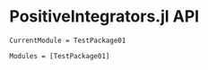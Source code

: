 # PositiveIntegrators.jl API

```@meta
CurrentModule = TestPackage01
```

```@autodocs
Modules = [TestPackage01]
```